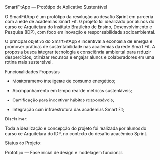  SmartFitApp — Protótipo de Aplicativo Sustentável

O SmartFitApp é um protótipo da resolução ao desafio Sprint em parceria com a rede de academias Smart Fit. O projeto foi idealizado por alunos do curso de Arquitetura do Instituto Brasileiro de Ensino, Desenvolvimento e Pesquisa (IDP), com foco em inovação e responsabilidade socioambiental.


O principal objetivo do SmartFitApp é incentivar a economia de energia e promover práticas de sustentabilidade nas academias da rede Smart Fit.
A proposta busca integrar tecnologia e consciência ambiental para reduzir desperdícios, otimizar recursos e engajar alunos e colaboradores em uma rotina mais sustentável.

Funcionalidades Propostas

- Monitoramento inteligente de consumo energético;

- Acompanhamento em tempo real de métricas sustentáveis;

- Gamificação para incentivar hábitos responsáveis;

- Integração com infraestrutura das academias Smart Fit;


Disclaimer: 

Toda a idealização e concepção do projeto foi realizada por alunos do curso de Arquitetura do IDP, no contexto do desafio acadêmico Sprint.


Status do Projeto:

Protótipo — Fase inicial de design e modelagem funcional.
